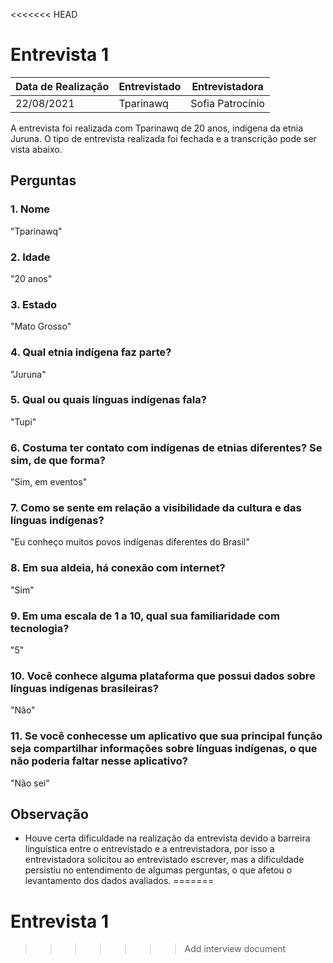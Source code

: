 <<<<<<< HEAD
# Entrevista 1

| Data de Realização | Entrevistado      | Entrevistadora   |
| ------------------ | ----------------- | ---------------- |
|     22/08/2021     |     Tparinawq     | Sofia Patrocínio |

A entrevista foi realizada com Tparinawq de 20 anos, indígena da etnia Juruna. O tipo de entrevista realizada foi fechada e a transcrição pode ser vista abaixo.

## Perguntas

### 1. Nome
"Tparinawq"
### 2. Idade
"20 anos"
### 3. Estado
"Mato Grosso"
### 4. Qual etnia indígena faz parte?
"Juruna"
### 5. Qual ou quais línguas indígenas fala?
"Tupi"
### 6. Costuma ter contato com indígenas de etnias diferentes? Se sim, de que forma?
"Sim, em eventos"
### 7. Como se sente em relação a visibilidade da cultura e das línguas indígenas?
"Eu conheço muitos povos indígenas diferentes do Brasil"
### 8. Em sua aldeia, há conexão com internet?
"Sim"
### 9. Em uma escala de 1 a 10, qual sua familiaridade com tecnologia?
"5"
### 10. Você conhece alguma plataforma que possui dados sobre línguas indígenas brasileiras?
"Não"
### 11. Se você conhecesse um aplicativo que sua principal função seja compartilhar informações sobre línguas indígenas, o que não poderia faltar nesse aplicativo?
"Não sei"

## Observação

- Houve certa dificuldade na realização da entrevista devido a barreira linguística entre o entrevistado e a entrevistadora, por isso a entrevistadora solicitou ao entrevistado escrever, mas a dificuldade persistiu no entendimento de algumas perguntas, o que afetou o levantamento dos dados avaliados.
=======
# Entrevista 1
>>>>>>> Add interview document
